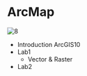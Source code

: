 # ArcMap

   ![8](https://user-images.githubusercontent.com/47414872/60163339-5ac49780-9836-11e9-8458-edc79b4ca391.PNG)
   
- Introduction ArcGIS10
- Lab1
   - Vector & Raster
- Lab2
